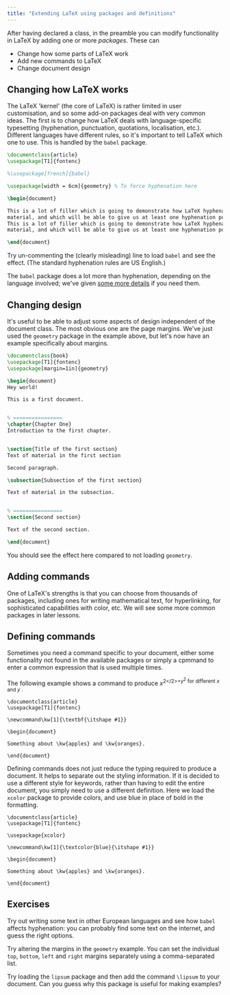 ```yaml
---
title: "Extending LaTeX using packages and definitions"
---
```


After having declared a class, in the preamble you can modify functionality in
LaTeX by adding one or more *packages*. These can

- Change how some parts of LaTeX work
- Add new commands to LaTeX
- Change document design

## Changing how LaTeX works

The LaTeX 'kernel' (the core of LaTeX) is rather limited in user customisation,
and so some add-on packages deal with very common ideas. The first is to
change how LaTeX deals with language-specific typesetting (hyphenation,
punctuation, quotations, localisation, etc.). Different languages have different
rules, so it's important to tell LaTeX which one to use. This is handled by the
`babel` package.

```latex
\documentclass{article}
\usepackage[T1]{fontenc}

%\usepackage[french]{babel}

\usepackage[width = 6cm]{geometry} % To force hyphenation here

\begin{document}

This is a lot of filler which is going to demonstrate how LaTeX hyphenates
material, and which will be able to give us at least one hyphenation point.
This is a lot of filler which is going to demonstrate how LaTeX hyphenates
material, and which will be able to give us at least one hyphenation point.

\end{document}
```

Try un-commenting the (clearly misleading) line to load `babel` and see the
effect. (The standard hyphenation rules are US English.)

The `babel` package does a lot more than hyphenation, depending on the language
involved; we've given [some more details](more-06) if you need them.

## Changing design

It's useful to be able to adjust some aspects of design independent of the
document class. The most obvious one are the page margins. We've just used
the `geometry` package in the example above, but let's now have an example
specifically about margins.

```latex
\documentclass{book}
\usepackage[T1]{fontenc}
\usepackage[margin=1in]{geometry}

\begin{document}
Hey world!

This is a first document.


% ================
\chapter{Chapter One}
Introduction to the first chapter.


\section{Title of the first section}
Text of material in the first section

Second paragraph.

\subsection{Subsection of the first section}

Text of material in the subsection.


% ================
\section{Second section}

Text of the second section.

\end{document}
```

You should see the effect here compared to not loading `geometry`.

## Adding commands

One of LaTeX's strengths is that you can choose from thousands of packages,
including ones for writing mathematical text, for hyperlinking, for
sophisticated capabilities with color, etc. We will see some more common
packages in later lessons.


## Defining commands

Sometimes you need a command specific to your document, either some
functionality not found in the available packages or simply a cpmmand
to enter a common expression that is used multiple times.

The following example shows a command to produce
_x_<sup>2</2>+_y_<sup>2</sup>
for different _x_ and _y_ .

```
\documentclass{article}
\usepackage[T1]{fontenc}

\newcommand\kw[1]{\textbf{\itshape #1}}

\begin{document}

Something about \kw{apples} and \kw{oranges}.

\end{document}
```

Defining commands does not just reduce the typing required to produce
a document. It helps to separate out the styling information. If it is
decided to use a different style for keywords, rather than having to
edit the entire document, you simply need to use a different
definition. Here we load the `xcolor` package to provide colors, and
use blue in place of bold in the formatting.

```
\documentclass{article}
\usepackage[T1]{fontenc}

\usepackage{xcolor}

\newcommand\kw[1]{\textcolor{blue}{\itshape #1}}

\begin{document}

Something about \kw{apples} and \kw{oranges}.

\end{document}
```



## Exercises

Try out writing some text in other European languages and see how `babel`
affects hyphenation: you can probably find some text on the internet, and guess
the right options.

Try altering the margins in the `geometry` example. You can set the individual
`top`, `bottom`, `left` and `right` margins separately using a comma-separated
list.

Try loading the `lipsum` package and then add the command `\lipsum` to your
document. Can you guess why this package is useful for making examples?
